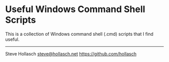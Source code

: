 # Useful Windows Command Shell Scripts

This is a collection of Windows command shell (.cmd) scripts that I find useful.


----
Steve Hollasch
steve@hollasch.net
https://github.com/hollasch
